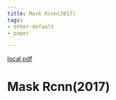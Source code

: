 ```yaml
---
title: Mask Rcnn(2017)
tags:
- other-default
- paper

---
```


[local pdf](../../../pdfs/2017-mask-rcnn.pdf)

# Mask Rcnn(2017)
